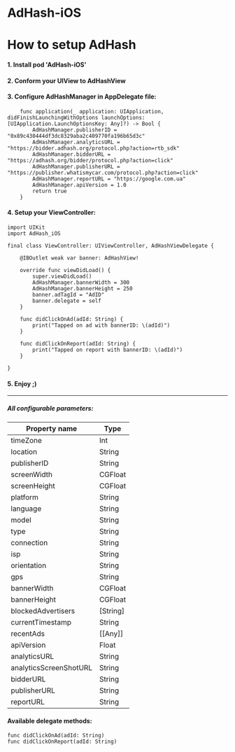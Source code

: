 # AdHash-iOS

# How to setup AdHash
#### 1. Install pod 'AdHash-iOS'
#### 2. Conform your UIView to AdHashView
#### 3. Configure AdHashManager in AppDelegate file:
    	func application(_ application: UIApplication, didFinishLaunchingWithOptions launchOptions: [UIApplication.LaunchOptionsKey: Any]?) -> Bool {
    		AdHashManager.publisherID = "0x89c430444df3dc8329aba2c409770fa196b65d3c"
    		AdHashManager.analyticsURL = "https://bidder.adhash.org/protocol.php?action=rtb_sdk"
    		AdHashManager.bidderURL = "https://adhash.org/bidder/protocol.php?action=click"
    		AdHashManager.publisherURL = "https://publisher.whatismycar.com/protocol.php?action=click"
    		AdHashManager.reportURL = "https://google.com.ua"
    		AdHashManager.apiVersion = 1.0
    		return true
    	}
#### 4. Setup your ViewController:
    import UIKit
    import AdHash_iOS
    
    final class ViewController: UIViewController, AdHashViewDelegate {
    	
    	@IBOutlet weak var banner: AdHashView!
    	
    	override func viewDidLoad() {
    		super.viewDidLoad()
    		AdHashManager.bannerWidth = 300
            AdHashManager.bannerHeight = 250
    		banner.adTagId = "AdID"
    		banner.delegate = self
    	}
    	
    	func didClickOnAd(adId: String) {
    		print("Tapped on ad with bannerID: \(adId)")
    	}
    
    	func didClickOnReport(adId: String) {
    		print("Tapped on report with bannerID: \(adId)")
    	}
    
    }
#### 5. Enjoy ;)
 
 ___
 
##### All configurable parameters:
| Property name  |  Type |
| ------------ | ------------ |
| timeZone | Int |
| location | String  |
| publisherID  | String  |
| screenWidth  |  CGFloat |
|  screenHeight |  CGFloat |
| platform  |  String |
|  language |  String |
| model  | String |
| type  | String  |
| connection  | String  |
|  isp | String  |
|  orientation | String  |
|  gps | String  |
| bannerWidth  |  CGFloat |
| bannerHeight  |  CGFloat |
| blockedAdvertisers  | [String]  |
| currentTimestamp  |  String |
| recentAds  |  [[Any]]  |
| apiVersion  | Float  |
| analyticsURL |  String |
| analyticsScreenShotURL  | String  |
|  bidderURL |  String |
|  publisherURL | String  |
|  reportURL | String  |

#### Available delegate methods:
    func didClickOnAd(adId: String)
    func didClickOnReport(adId: String)

